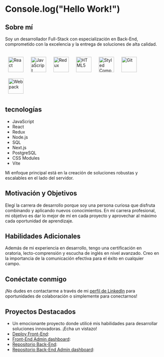 # Console.log("Hello Work!")

## Sobre mí
Soy un desarrollador Full-Stack con especialización en Back-End, comprometido con la excelencia y la entrega de soluciones de alta calidad.

###
<div>  
<a href="https://reactjs.org/" target="_blank"><img style="margin: 10px" src="https://profilinator.rishav.dev/skills-assets/react-original-wordmark.svg" alt="React" height="50" /></a>  
<a href="https://www.javascript.com/" target="_blank"><img style="margin: 10px" src="https://profilinator.rishav.dev/skills-assets/javascript-original.svg" alt="JavaScript" height="50" /></a>  
<a href="https://redux.js.org/" target="_blank"><img style="margin: 10px" src="https://profilinator.rishav.dev/skills-assets/redux-original.svg" alt="Redux" height="50" /></a>  
<a href="https://en.wikipedia.org/wiki/HTML5" target="_blank"><img style="margin: 10px" src="https://profilinator.rishav.dev/skills-assets/html5-original-wordmark.svg" alt="HTML5" height="50" /></a>  
<a href="https://styled-components.com/" target="_blank"><img style="margin: 10px" src="https://profilinator.rishav.dev/skills-assets/styled-components.png" alt="Styled Components" height="50" /></a>  
<a href="https://github.com/" target="_blank"><img style="margin: 10px" src="https://profilinator.rishav.dev/skills-assets/git-scm-icon.svg" alt="Git" height="50" /></a>  
<a href="https://webpack.js.org/" target="_blank"><img style="margin: 10px" src="https://profilinator.rishav.dev/skills-assets/webpack-original.svg" alt="Webpack" height="50" /></a>  
</div>

## tecnologías
* JavaScript
* React
* Redux
* Node.js
* SQL
* Next.js
* PostgreSQL
* CSS Modules
* Vite

Mi enfoque principal está en la creación de soluciones robustas y escalables en el lado del servidor.

## Motivación y Objetivos
Elegí la carrera de desarrollo porque soy una persona curiosa que disfruta combinando y aplicando nuevos conocimientos. En mi carrera profesional, mi objetivo es dar lo mejor de mí en cada proyecto y aprovechar al máximo cada oportunidad de aprendizaje.
<!---
## Experiencia
Mi experiencia se basa en proyectos académicos y prácticas relacionadas con el desarrollo web. Estoy ansioso por aplicar mis habilidades en entornos profesionales y seguir aprendiendo y creciendo como desarrollador.
--->
## Habilidades Adicionales
Además de mi experiencia en desarrollo, tengo una certificación en oratoria, lecto-comprensión y escucha de inglés en nivel avanzado. Creo en la importancia de la comunicación efectiva para el éxito en cualquier campo.

## Conéctate conmigo
¡No dudes en contactarme a través de mi [perfil de LinkedIn](linkedin.com/in/leandro-iván-rubio-26a516268) para oportunidades de colaboración o simplemente para conectarnos!

## Proyectos Destacados
- Un emocionante proyecto donde utilicé mis habilidades para desarrollar soluciones innovadoras. ¡Echa un vistazo!
- [Deploy Front-End](https://pf-front-hoteler-a-y-turismo.vercel.app/):
- [Front-End Admin dashboard](https://pf-front-admin.vercel.app/):
- [Repositorio Back-End](https://github.com/LeandroPom/back-pf-hoteles.git):
- [Repositorio Back-End Admin dashboard](https://github.com/LeandroPom/pf-back-hostel-admin.git):
